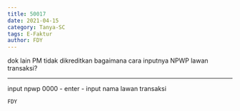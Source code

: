 ```yaml
---
title: 50017
date: 2021-04-15
category: Tanya-SC
tags: E-Faktur
author: FDY
---
```


dok lain PM tidak dikreditkan bagaimana cara inputnya NPWP lawan transaksi?

---

input npwp 0000 - enter - input nama lawan transaksi

`FDY`
